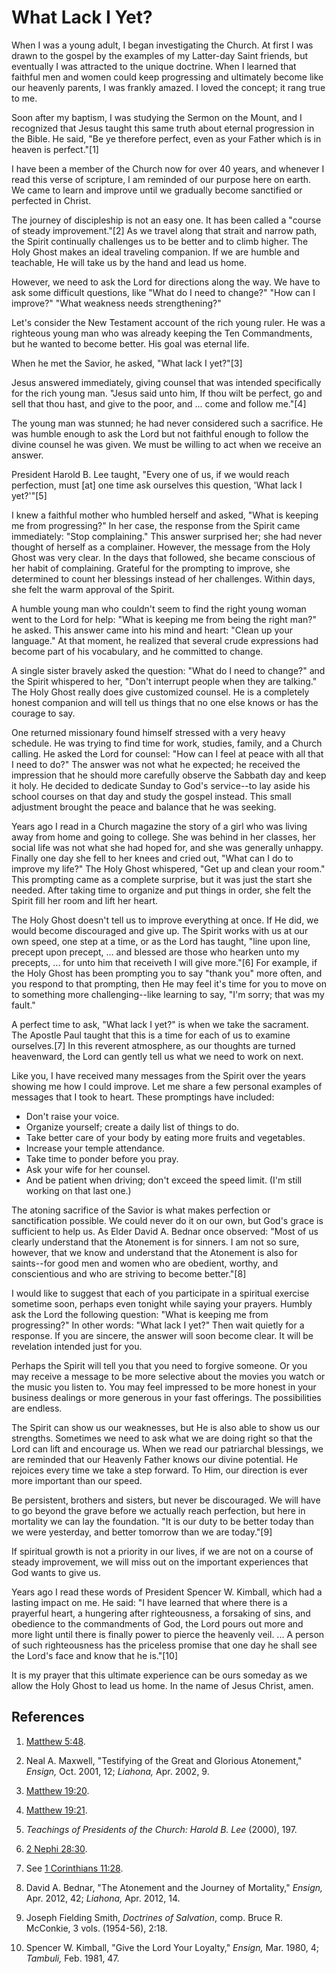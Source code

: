 # What Lack I Yet?

When I was a young adult, I began investigating the Church. At first I was
drawn to the gospel by the examples of my Latter-day Saint friends, but
eventually I was attracted to the unique doctrine. When I learned that
faithful men and women could keep progressing and ultimately become like our
heavenly parents, I was frankly amazed. I loved the concept; it rang true to
me.

Soon after my baptism, I was studying the Sermon on the Mount, and I
recognized that Jesus taught this same truth about eternal progression in the
Bible. He said, "Be ye therefore perfect, even as your Father which is in
heaven is perfect."[1]

I have been a member of the Church now for over 40 years, and whenever I read
this verse of scripture, I am reminded of our purpose here on earth. We came
to learn and improve until we gradually become sanctified or perfected in
Christ.

The journey of discipleship is not an easy one. It has been called a "course
of steady improvement."[2] As we travel along that strait and narrow path, the
Spirit continually challenges us to be better and to climb higher. The Holy
Ghost makes an ideal traveling companion. If we are humble and teachable, He
will take us by the hand and lead us home.

However, we need to ask the Lord for directions along the way. We have to ask
some difficult questions, like "What do I need to change?" "How can I
improve?" "What weakness needs strengthening?"

Let's consider the New Testament account of the rich young ruler. He was a
righteous young man who was already keeping the Ten Commandments, but he
wanted to become better. His goal was eternal life.

When he met the Savior, he asked, "What lack I yet?"[3]

Jesus answered immediately, giving counsel that was intended specifically for
the rich young man. "Jesus said unto him, If thou wilt be perfect, go and sell
that thou hast, and give to the poor, and ... come and follow me."[4]

The young man was stunned; he had never considered such a sacrifice. He was
humble enough to ask the Lord but not faithful enough to follow the divine
counsel he was given. We must be willing to act when we receive an answer.

President Harold B. Lee taught, "Every one of us, if we would reach
perfection, must [at] one time ask ourselves this question, 'What lack I
yet?'"[5]

I knew a faithful mother who humbled herself and asked, "What is keeping me
from progressing?" In her case, the response from the Spirit came immediately:
"Stop complaining." This answer surprised her; she had never thought of
herself as a complainer. However, the message from the Holy Ghost was very
clear. In the days that followed, she became conscious of her habit of
complaining. Grateful for the prompting to improve, she determined to count
her blessings instead of her challenges. Within days, she felt the warm
approval of the Spirit.

A humble young man who couldn't seem to find the right young woman went to the
Lord for help: "What is keeping me from being the right man?" he asked. This
answer came into his mind and heart: "Clean up your language." At that moment,
he realized that several crude expressions had become part of his vocabulary,
and he committed to change.

A single sister bravely asked the question: "What do I need to change?" and
the Spirit whispered to her, "Don't interrupt people when they are talking."
The Holy Ghost really does give customized counsel. He is a completely honest
companion and will tell us things that no one else knows or has the courage to
say.

One returned missionary found himself stressed with a very heavy schedule. He
was trying to find time for work, studies, family, and a Church calling. He
asked the Lord for counsel: "How can I feel at peace with all that I need to
do?" The answer was not what he expected; he received the impression that he
should more carefully observe the Sabbath day and keep it holy. He decided to
dedicate Sunday to God's service--to lay aside his school courses on that day
and study the gospel instead. This small adjustment brought the peace and
balance that he was seeking.

Years ago I read in a Church magazine the story of a girl who was living away
from home and going to college. She was behind in her classes, her social life
was not what she had hoped for, and she was generally unhappy. Finally one day
she fell to her knees and cried out, "What can I do to improve my life?" The
Holy Ghost whispered, "Get up and clean your room." This prompting came as a
complete surprise, but it was just the start she needed. After taking time to
organize and put things in order, she felt the Spirit fill her room and lift
her heart.

The Holy Ghost doesn't tell us to improve everything at once. If He did, we
would become discouraged and give up. The Spirit works with us at our own
speed, one step at a time, or as the Lord has taught, "line upon line, precept
upon precept, ... and blessed are those who hearken unto my precepts, ... for unto
him that receiveth I will give more."[6] For example, if the Holy Ghost has
been prompting you to say "thank you" more often, and you respond to that
prompting, then He may feel it's time for you to move on to something more
challenging--like learning to say, "I'm sorry; that was my fault."

A perfect time to ask, "What lack I yet?" is when we take the sacrament. The
Apostle Paul taught that this is a time for each of us to examine
ourselves.[7] In this reverent atmosphere, as our thoughts are turned
heavenward, the Lord can gently tell us what we need to work on next.

Like you, I have received many messages from the Spirit over the years showing
me how I could improve. Let me share a few personal examples of messages that
I took to heart. These promptings have included:

  * Don't raise your voice. 
  * Organize yourself; create a daily list of things to do. 
  * Take better care of your body by eating more fruits and vegetables. 
  * Increase your temple attendance. 
  * Take time to ponder before you pray. 
  * Ask your wife for her counsel. 
  * And be patient when driving; don't exceed the speed limit. (I'm still working on that last one.) 

The atoning sacrifice of the Savior is what makes perfection or sanctification
possible. We could never do it on our own, but God's grace is sufficient to
help us. As Elder David A. Bednar once observed: "Most of us clearly
understand that the Atonement is for sinners. I am not so sure, however, that
we know and understand that the Atonement is also for saints--for good men and
women who are obedient, worthy, and conscientious and who are striving to
become better."[8]

I would like to suggest that each of you participate in a spiritual exercise
sometime soon, perhaps even tonight while saying your prayers. Humbly ask the
Lord the following question: "What is keeping me from progressing?" In other
words: "What lack I yet?" Then wait quietly for a response. If you are
sincere, the answer will soon become clear. It will be revelation intended
just for you.

Perhaps the Spirit will tell you that you need to forgive someone. Or you may
receive a message to be more selective about the movies you watch or the music
you listen to. You may feel impressed to be more honest in your business
dealings or more generous in your fast offerings. The possibilities are
endless.

The Spirit can show us our weaknesses, but He is also able to show us our
strengths. Sometimes we need to ask what we are doing right so that the Lord
can lift and encourage us. When we read our patriarchal blessings, we are
reminded that our Heavenly Father knows our divine potential. He rejoices
every time we take a step forward. To Him, our direction is ever more
important than our speed.

Be persistent, brothers and sisters, but never be discouraged. We will have to
go beyond the grave before we actually reach perfection, but here in mortality
we can lay the foundation. "It is our duty to be better today than we were
yesterday, and better tomorrow than we are today."[9]

If spiritual growth is not a priority in our lives, if we are not on a course
of steady improvement, we will miss out on the important experiences that God
wants to give us.

Years ago I read these words of President Spencer W. Kimball, which had a
lasting impact on me. He said: "I have learned that where there is a prayerful
heart, a hungering after righteousness, a forsaking of sins, and obedience to
the commandments of God, the Lord pours out more and more light until there is
finally power to pierce the heavenly veil. ... A person of such righteousness
has the priceless promise that one day he shall see the Lord's face and know
that he is."[10]

It is my prayer that this ultimate experience can be ours someday as we allow
the Holy Ghost to lead us home. In the name of Jesus Christ, amen.

## References

  1. [Matthew 5:48](https://www.lds.org/scriptures/nt/matt/5.48?lang=eng#47).

  2. Neal A. Maxwell, "Testifying of the Great and Glorious Atonement," _Ensign,_ Oct. 2001, 12; _Liahona,_ Apr. 2002, 9.

  3. [Matthew 19:20](https://www.lds.org/scriptures/nt/matt/19.20?lang=eng#19).

  4. [Matthew 19:21](https://www.lds.org/scriptures/nt/matt/19.21?lang=eng#20).

  5. _Teachings of Presidents of the Church: Harold B. Lee_ (2000), 197.

  6. [2 Nephi 28:30](https://www.lds.org/scriptures/bofm/2-ne/28.30?lang=eng#29).

  7. See [1 Corinthians 11:28](https://www.lds.org/scriptures/nt/1-cor/11.28?lang=eng#27).

  8. David A. Bednar, "The Atonement and the Journey of Mortality," _Ensign,_ Apr. 2012, 42; _Liahona,_ Apr. 2012, 14.

  9. Joseph Fielding Smith, _Doctrines of Salvation_, comp. Bruce R. McConkie, 3 vols. (1954-56), 2:18.

  10. Spencer W. Kimball, "Give the Lord Your Loyalty," _Ensign,_ Mar. 1980, 4; _Tambuli,_ Feb. 1981, 47.

